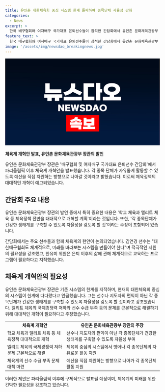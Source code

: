 ```yaml
---
title: 유인촌 대한체육회 중심 시스템 한계 돌파하여 종목단체 자율성 강화
categories:
  - News
excerpt: >
  한국 배구협회와 여자배구 국가대표 은퇴선수들이 참석한 간담회에서 유인촌 문화체육관광부 장관은 파리올림픽 이후 대대적인 체육계 개혁안을 발표할 예정이라고 밝혔다. 장관은 체육정책 개혁 방향과 대한체육회 중심 시스템의 한계에 대해 직격 발언하며 개혁안은 파리올림픽 후에 공개될 것이라고 강조했다. 김연경 선수와 한유미 위원 또한 체계적인 지원과 은퇴 후의 삶에 대한 교육 프로그램을 요구했다.
feature_text: >
  한국 배구협회와 여자배구 국가대표 은퇴선수들이 참석한 간담회에서 유인촌 문화체육관광부 장관은 파리올림픽 이후 대대적인 체육계 개혁안을 발표할 예정이라고 밝혔다. 장관은 체육정책 개혁 방향과 대한체육회 중심 시스템의 한계에 대해 직격 발언하며 개혁안은 파리올림픽 후에 공개될 것이라고 강조했다. 김연경 선수와 한유미 위원 또한 체계적인 지원과 은퇴 후의 삶에 대한 교육 프로그램을 요구했다.
image: '/assets/img/newsdao_breakingnews.jpg'
---
```


<p><img src="/assets/img/newsdao_breakingnews.jpg" alt="koreaapp 속보" /></p>

<p><b>체육계 개혁안 발표, 유인촌 문화체육관광부 장관의 발언</b></p>

<p>유인촌 문화체육관광부 장관은 '배구협회 및 여자배구 국가대표 은퇴선수 간담회'에서 파리올림픽 이후 체육계 개혁안을 발표했습니다. 각 종목 단체가 자유롭게 활동할 수 있도록 예산을 직접 지원하는 방향으로 나아갈 것이라고 밝혔습니다. 이로써 체육정책의 대대적인 개혁이 예고되었습니다.</p>

<h2 data-ke-size="size26">간담회 주요 내용</h2>

<p>유인촌 문화체육관광부 장관의 발언 중에서 특히 중요한 내용은 '학교 체육과 엘리트 체육 등 체육정책 전반을 대대적으로 개혁할 계획'이라는 것입니다. 또한, '각 종목단체가 건강한 생태계를 구축할 수 있도록 자율성을 갖도록 할 것'이라는 주장이 포함되어 있습니다.</p>

<p data-ke-size="size16">간담회에서는 주요 선수들과 함께 체육계의 현안이 논의되었습니다. 김연경 선수는 "대한배구협회도 체계적으로, 미래를 바라보는 시스템을 만들어야 한다"며 적극적인 지원의 필요성을 강조했고, 한유미 위원은 은퇴 이후의 삶에 관해 체계적으로 교육하는 프로그램이 필요하다고 지적했습니다.</p>

<h2 data-ke-size="size26">체육계 개혁안의 필요성</h2>

<p>유인촌 문화체육관광부 장관은 기존 시스템의 한계를 지적하며, 현재의 대한체육회 중심의 시스템이 한계에 다다랐다고 언급했습니다. 그는 선수나 지도자의 편익이 아닌 각 종목단체가 건강한 생태계를 구축할 수 있도록 자율성을 갖도록 할 것이라고 강조했습니다. 엘리트 체육의 국제경쟁력 저하와 선수 수급 부족 등의 문제를 근본적으로 해결하기 위해 대대적인 개혁이 필요하다고 주장했습니다.</p>

<table>
    <tr>
        <td style="text-align: center; height: 17px;"><b>체육계 개혁안</b></td>
        <td style="text-align: center; height: 17px;"><b>유인촌 문화체육관광부 장관의 주장</b></td>
    </tr>
    <tr>
        <td style="text-align: left;">학교 체육과 엘리트 체육 등 체육정책 대대적으로 개혁</td>
        <td style="text-align: left;">선수나 지도자의 편익이 아닌 각 종목단체가 건강한 생태계를 구축할 수 있도록 자율성 부여</td>
    </tr>
    <tr>
        <td style="text-align: left;">엘리트 체육의 국제경쟁력 저하 문제 근본적으로 해결</td>
        <td style="text-align: left;">체육회 중심의 시스템에서 벗어나 각 종목단체의 자유로운 활동 지원</td>
    </tr>
    <tr>
        <td style="text-align: left;">체육계의 선수 수급 부족 문제 대책 마련</td>
        <td style="text-align: left;">예산을 직접 지원하는 방향으로 나아가 각 종목단체 활동 지원</td>
    </tr>
</table>

<p>이러한 제안은 파리올림픽 이후에 구체적으로 발표될 예정이며, 체육계의 미래를 위한 긴박한 필요성을 강조하고 있습니다.</p>

